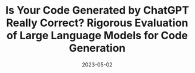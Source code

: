 ---
title: "Is Your Code Generated by ChatGPT Really Correct? Rigorous Evaluation of Large Language Models for Code Generation"
abbr: "NeurIPS '23"
periodical: "Proceedings of the 37th Conference on Neural Information Processing Systems"
date: 2023-05-02

authors:
- Jiawei Liu
- Chunqiu Steven Xia
- Yuyao Wang
- Lingming Zhang

url_paper: pubs/neurips2023_evalplus.pdf
url_slides: slides/evalplus_neurips2023.pdf
url_poster: poster/evalplus-poster.pdf
url_website: https://evalplus.github.io
url_hf: https://huggingface.co/evalplus
url_github: evalplus/evalplus

publication_types: ["1"]
---